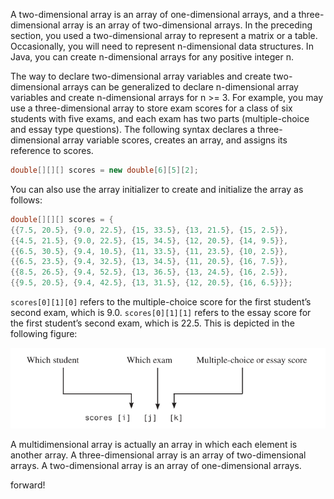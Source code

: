 A two-dimensional array is an array of one-dimensional arrays, and a three-dimensional array is an array of two-dimensional arrays. In the preceding section, you used a two-dimensional array to represent a matrix or a table.
Occasionally, you will need to represent n-dimensional data structures. In Java, you can create n-dimensional arrays for any positive integer n.

The way to declare two-dimensional array variables and create two-dimensional arrays can be generalized to declare n-dimensional array variables and create n-dimensional arrays for
n >= 3. For example, you may use a three-dimensional array to store exam scores for a class of six students with five exams, and each exam has two parts (multiple-choice and essay type
questions). The following syntax declares a three-dimensional array variable scores, creates an array, and assigns its reference to scores.

```java
double[][][] scores = new double[6][5][2];
```
You can also use the array initializer to create and initialize the array as follows:
```java
double[][][] scores = {
{{7.5, 20.5}, {9.0, 22.5}, {15, 33.5}, {13, 21.5}, {15, 2.5}},
{{4.5, 21.5}, {9.0, 22.5}, {15, 34.5}, {12, 20.5}, {14, 9.5}},
{{6.5, 30.5}, {9.4, 10.5}, {11, 33.5}, {11, 23.5}, {10, 2.5}},
{{6.5, 23.5}, {9.4, 32.5}, {13, 34.5}, {11, 20.5}, {16, 7.5}},
{{8.5, 26.5}, {9.4, 52.5}, {13, 36.5}, {13, 24.5}, {16, 2.5}},
{{9.5, 20.5}, {9.4, 42.5}, {13, 31.5}, {12, 20.5}, {16, 6.5}}};
```

`scores[0][1][0]` refers to the multiple-choice score for the first student’s second exam, which is 9.0. `scores[0][1][1]` refers to the essay score for the first student’s second exam, which is 22.5. This is depicted in the following figure:

![img](https://github.com/canercetin-randomguy/cmpe211-midterm-review/blob/main/8.Multidimensional%20Arrays/Pasted%20image%2020221127121528.png)

A multidimensional array is actually an array in which each element is another array. A three-dimensional array is an array of two-dimensional arrays. A two-dimensional array is an array
of one-dimensional arrays.

forward!

